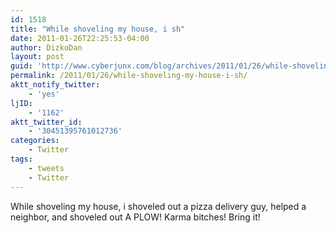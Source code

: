 ```yaml
---
id: 1518
title: "While shoveling my house, i sh"
date: 2011-01-26T22:25:53-04:00
author: DizkoDan
layout: post
guid: 'http://www.cyberjunx.com/blog/archives/2011/01/26/while-shoveling-my-house-i-sh/'
permalink: /2011/01/26/while-shoveling-my-house-i-sh/
aktt_notify_twitter:
    - 'yes'
ljID:
    - '1162'
aktt_twitter_id:
    - '30451395761012736'
categories:
    - Twitter
tags:
    - tweets
    - Twitter
---
```


While shoveling my house, i shoveled out a pizza delivery guy, helped a neighbor, and shoveled out A PLOW! Karma bitches! Bring it!